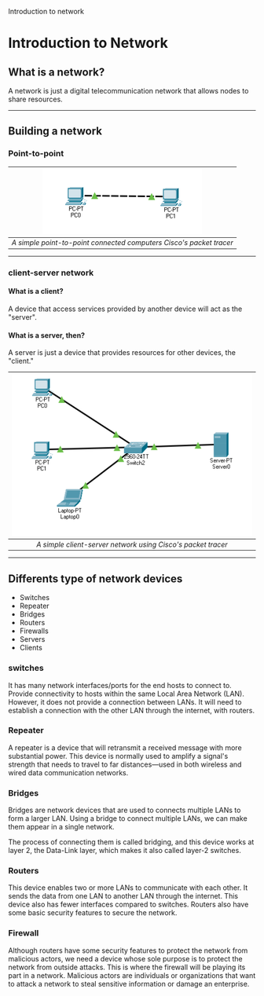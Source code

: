 Introduction to network

# Introduction to Network 

## What is a network?

A network is just a digital telecommunication network that allows nodes to share resources.

---
## Building a network

### Point-to-point
| ![point-to-point connected device](./_resources/8349c41e22654d8eb2ab44355ddec93c.png) |
|:--:|
| *A simple point-to-point connected computers Cisco's packet tracer* |

---
### client-server network

#### What is a client?

A device that access services provided by another device will act as the "server".

#### What is a server, then? 

A server is just a device that provides resources for other devices, the "client."

| ![A simple client-server network](./_resources/e5bad1cb54a2480f9dae2130ba96e4a7.png) |
|:--:|
| *A simple client-server network using Cisco's packet tracer* |

---
## Differents type of network devices

- Switches
- Repeater
- Bridges 
- Routers
- Firewalls
- Servers
- Clients


### switches

It has many network interfaces/ports for the end hosts to connect to. Provide connectivity to hosts within the same Local Area Network (LAN). However, it does not provide a connection between LANs. It will need to establish a connection with the other LAN through the internet, with routers.

### Repeater

A repeater is a device that will retransmit a received message with more substantial power. This device is normally used to amplify a signal's strength that needs to travel to far distances—used in both wireless and wired data communication networks. 


### Bridges

Bridges are network devices that are used to connects multiple LANs to form a larger LAN. Using a bridge to connect multiple LANs, we can make them appear in a single network. 

The process of connecting them is called bridging, and this device works at layer 2, the Data-Link layer, which makes it also called layer-2 switches.


### Routers 

This device enables two or more LANs to communicate with each other. It sends the data from one LAN to another LAN through the internet. This device also has fewer interfaces compared to switches. Routers also have some basic security features to secure the network.


### Firewall

Although routers have some security features to protect the network from malicious actors, we need a device whose sole purpose is to protect the network from outside attacks. This is where the firewall will be playing its part in a network. Malicious actors are individuals or organizations that want to attack a network to steal sensitive information or damage an enterprise.
